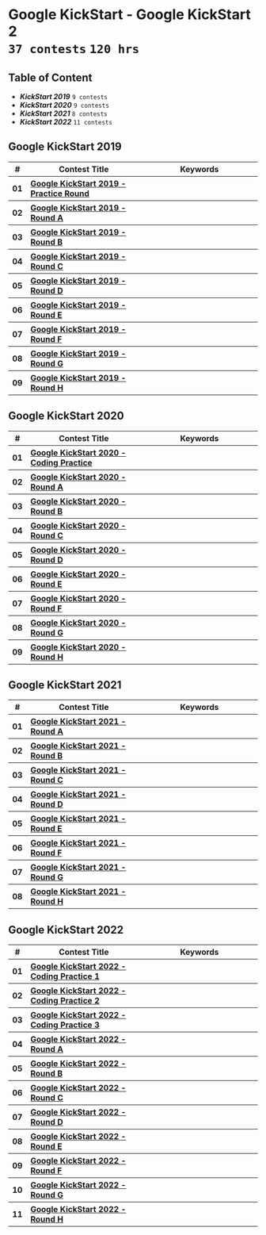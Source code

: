 # Google KickStart - Google KickStart 2 <br> `37 contests` `120 hrs`

## Table of Content

- ***KickStart 2019***        `9 contests`
- ***KickStart 2020***        `9 contests`
- ***KickStart 2021***        `8 contests`
- ***KickStart 2022***        `11 contests`

## Google KickStart 2019

<table>
    <head>
        <tr>
<th align="center">#</th>
<th align="center" width="600px">Contest Title</th>
<th align="center" width="600px">Keywords</th>
        </tr>
    </head>
    <tbody>
        <tr>
<th align="center">01</th>
<th align="left"><a href="/level-3/googlecompetitions/kickstart-2/problems/2019">Google KickStart 2019 - Practice Round</a></th>
<th align="left"></th>
        </tr>
        <tr>
<th align="center">02</th>
<th align="left"><a href="/level-3/googlecompetitions/kickstart-2/problems/2019">Google KickStart 2019 - Round A</a></th>
<th align="left"></th>
        </tr>
        <tr>
<th align="center">03</th>
<th align="left"><a href="/level-3/googlecompetitions/kickstart-2/problems/2019">Google KickStart 2019 - Round B</a></th>
<th align="left"></th>
        </tr>
        <tr>
<th align="center">04</th>
<th align="left"><a href="/level-3/googlecompetitions/kickstart-2/problems/2019">Google KickStart 2019 - Round C</a></th>
<th align="left"></th>
        </tr>
        <tr>
<th align="center">05</th>
<th align="left"><a href="/level-3/googlecompetitions/kickstart-2/problems/2019">Google KickStart 2019 - Round D</a></th>
<th align="left"></th>
        </tr>
        <tr>
<th align="center">06</th>
<th align="left"><a href="/level-3/googlecompetitions/kickstart-2/problems/2019">Google KickStart 2019 - Round E</a></th>
<th align="left"></th>
        </tr>
        <tr>
<th align="center">07</th>
<th align="left"><a href="/level-3/googlecompetitions/kickstart-2/problems/2019">Google KickStart 2019 - Round F</a></th>
<th align="left"></th>
        </tr>
        <tr>
<th align="center">08</th>
<th align="left"><a href="/level-3/googlecompetitions/kickstart-2/problems/2019">Google KickStart 2019 - Round G</a></th>
<th align="left"></th>
        </tr>
        <tr>
<th align="center">09</th>
<th align="left"><a href="/level-3/googlecompetitions/kickstart-2/problems/2019">Google KickStart 2019 - Round H</a></th>
<th align="left"></th>
        </tr>
    </tbody>
</table>

## Google KickStart 2020

<table>
    <head>
        <tr>
<th align="center">#</th>
<th align="center" width="600px">Contest Title</th>
<th align="center" width="600px">Keywords</th>
        </tr>
    </head>
    <tbody>
        <tr>
<th align="center">01</th>
<th align="left"><a href="/level-3/googlecompetitions/kickstart-2/problems/2020">Google KickStart 2020 - Coding Practice</a></th>
<th align="left"></th>
        </tr>
        <tr>
<th align="center">02</th>
<th align="left"><a href="/level-3/googlecompetitions/kickstart-2/problems/2020">Google KickStart 2020 - Round A</a></th>
<th align="left"></th>
        </tr>
        <tr>
<th align="center">03</th>
<th align="left"><a href="/level-3/googlecompetitions/kickstart-2/problems/2020">Google KickStart 2020 - Round B</a></th>
<th align="left"></th>
        </tr>
        <tr>
<th align="center">04</th>
<th align="left"><a href="/level-3/googlecompetitions/kickstart-2/problems/2020">Google KickStart 2020 - Round C</a></th>
<th align="left"></th>
        </tr>
        <tr>
<th align="center">05</th>
<th align="left"><a href="/level-3/googlecompetitions/kickstart-2/problems/2020">Google KickStart 2020 - Round D</a></th>
<th align="left"></th>
        </tr>
        <tr>
<th align="center">06</th>
<th align="left"><a href="/level-3/googlecompetitions/kickstart-2/problems/2020">Google KickStart 2020 - Round E</a></th>
<th align="left"></th>
        </tr>
        <tr>
<th align="center">07</th>
<th align="left"><a href="/level-3/googlecompetitions/kickstart-2/problems/2020">Google KickStart 2020 - Round F</a></th>
<th align="left"></th>
        </tr>
        <tr>
<th align="center">08</th>
<th align="left"><a href="/level-3/googlecompetitions/kickstart-2/problems/2020">Google KickStart 2020 - Round G</a></th>
<th align="left"></th>
        </tr>
        <tr>
<th align="center">09</th>
<th align="left"><a href="/level-3/googlecompetitions/kickstart-2/problems/2020">Google KickStart 2020 - Round H</a></th>
<th align="left"></th>
        </tr>
    </tbody>
</table>

## Google KickStart 2021

<table>
    <head>
        <tr>
<th align="center">#</th>
<th align="center" width="600px">Contest Title</th>
<th align="center" width="600px">Keywords</th>
        </tr>
    </head>
    <tbody>
        <tr>
<th align="center">01</th>
<th align="left"><a href="/level-3/googlecompetitions/kickstart-2/problems/2021">Google KickStart 2021 - Round A</a></th>
<th align="left"></th>
        </tr>
        <tr>
<th align="center">02</th>
<th align="left"><a href="/level-3/googlecompetitions/kickstart-2/problems/2021">Google KickStart 2021 - Round B</a></th>
<th align="left"></th>
        </tr>
        <tr>
<th align="center">03</th>
<th align="left"><a href="/level-3/googlecompetitions/kickstart-2/problems/2021">Google KickStart 2021 - Round C</a></th>
<th align="left"></th>
        </tr>
        <tr>
<th align="center">04</th>
<th align="left"><a href="/level-3/googlecompetitions/kickstart-2/problems/2021">Google KickStart 2021 - Round D</a></th>
<th align="left"></th>
        </tr>
        <tr>
<th align="center">05</th>
<th align="left"><a href="/level-3/googlecompetitions/kickstart-2/problems/2021">Google KickStart 2021 - Round E</a></th>
<th align="left"></th>
        </tr>
        <tr>
<th align="center">06</th>
<th align="left"><a href="/level-3/googlecompetitions/kickstart-2/problems/2021">Google KickStart 2021 - Round F</a></th>
<th align="left"></th>
        </tr>
        <tr>
<th align="center">07</th>
<th align="left"><a href="/level-3/googlecompetitions/kickstart-2/problems/2021">Google KickStart 2021 - Round G</a></th>
<th align="left"></th>
        </tr>
        <tr>
<th align="center">08</th>
<th align="left"><a href="/level-3/googlecompetitions/kickstart-2/problems/2021">Google KickStart 2021 - Round H</a></th>
<th align="left"></th>
        </tr>
    </tbody>
</table>

## Google KickStart 2022

<table>
    <head>
        <tr>
<th align="center">#</th>
<th align="center" width="600px">Contest Title</th>
<th align="center" width="600px">Keywords</th>
        </tr>
    </head>
    <tbody>
        <tr>
<th align="center">01</th>
<th align="left"><a href="/level-3/googlecompetitions/kickstart-2/problems/2022">Google KickStart 2022 - Coding Practice 1</a></th>
<th align="left"></th>
        </tr>
        <tr>
<th align="center">02</th>
<th align="left"><a href="/level-3/googlecompetitions/kickstart-2/problems/2022">Google KickStart 2022 - Coding Practice 2</a></th>
<th align="left"></th>
        </tr>
        <tr>
<th align="center">03</th>
<th align="left"><a href="/level-3/googlecompetitions/kickstart-2/problems/2022">Google KickStart 2022 - Coding Practice 3</a></th>
<th align="left"></th>
        </tr>
        <tr>
<th align="center">04</th>
<th align="left"><a href="/level-3/googlecompetitions/kickstart-2/problems/2022">Google KickStart 2022 - Round A</a></th>
<th align="left"></th>
        </tr>
        <tr>
<th align="center">05</th>
<th align="left"><a href="/level-3/googlecompetitions/kickstart-2/problems/2022">Google KickStart 2022 - Round B</a></th>
<th align="left"></th>
        </tr>
        <tr>
<th align="center">06</th>
<th align="left"><a href="/level-3/googlecompetitions/kickstart-2/problems/2022">Google KickStart 2022 - Round C</a></th>
<th align="left"></th>
        </tr>
        <tr>
<th align="center">07</th>
<th align="left"><a href="/level-3/googlecompetitions/kickstart-2/problems/2022">Google KickStart 2022 - Round D</a></th>
<th align="left"></th>
        </tr>
        <tr>
<th align="center">08</th>
<th align="left"><a href="/level-3/googlecompetitions/kickstart-2/problems/2022">Google KickStart 2022 - Round E</a></th>
<th align="left"></th>
        </tr>
        <tr>
<th align="center">09</th>
<th align="left"><a href="/level-3/googlecompetitions/kickstart-2/problems/2022">Google KickStart 2022 - Round F</a></th>
<th align="left"></th>
        </tr>
        <tr>
<th align="center">10</th>
<th align="left"><a href="/level-3/googlecompetitions/kickstart-2/problems/2022">Google KickStart 2022 - Round G</a></th>
<th align="left"></th>
        </tr>
        <tr>
<th align="center">11</th>
<th align="left"><a href="/level-3/googlecompetitions/kickstart-2/problems/2022">Google KickStart 2022 - Round H</a></th>
<th align="left"></th>
        </tr>
    </tbody>
</table>
